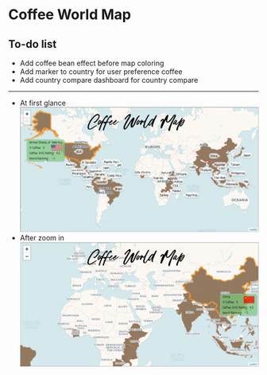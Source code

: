 # Coffee World Map

## To-do list
- Add coffee bean effect before map coloring
- Add marker to country for user preference coffee
- Add country compare dashboard for country compare


---------------------------------------------------------

- At first glance
![Program Screenshot](./screenshot1.PNG?raw=true)
- After zoom in
![Program Screenshot](./screenshot2.PNG?raw=true)